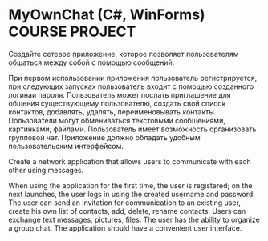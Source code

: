 # MyOwnChat (C#, WinForms) COURSE PROJECT

Создайте сетевое приложение, которое позволяет пользователям общаться между собой с помощью сообщений.

При первом использовании приложения пользователь регистрируется, при следующих запусках пользователь входит с помощью созданного логинаи пароля. 
Пользователь может послать приглашение для общения существующему пользователю, создать свой список контактов, добавлять, удалять, переименовывать контакты. 
Пользователи могут обмениваться текстовыми сообщениями, картинками, файлами. Пользователь имеет возможность организовать групповой чат. Приложение должно 
обладать удобным пользовательским интерфейсом.

Create a network application that allows users to communicate with each other using messages.

When using the application for the first time, the user is registered; on the next launches, the user logs in using the created username and password.
The user can send an invitation for communication to an existing user, create his own list of contacts, add, delete, rename contacts.
Users can exchange text messages, pictures, files. The user has the ability to organize a group chat. The application should
have a convenient user interface.
